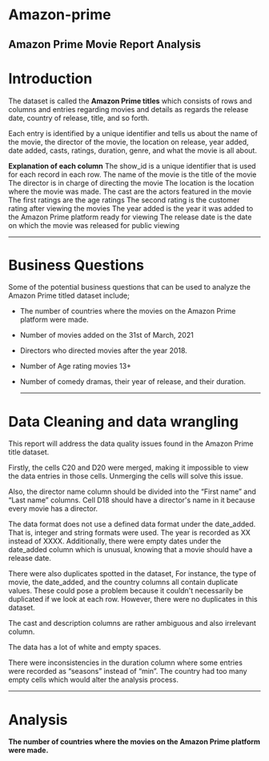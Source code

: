 # Amazon-prime
Amazon Prime Movie Report Analysis
---
# Introduction 
The dataset is called the **Amazon Prime titles** which consists of rows and columns and entries regarding movies and details as regards the release date, country of release, title, and so forth.

Each entry is identified by a unique identifier and tells us about the name of the movie, the director of the movie, the location on release, year added, date added, casts, ratings, duration, genre, and what the movie is all about. 

**Explanation of each column**
The show_id is a unique identifier that is used for each record in each row.
The name of the movie is the title of the movie
The director is in charge of directing the movie
The location is the location where the movie was made.
The cast are the actors featured in the movie
The first ratings are the age ratings
The second rating is the customer rating after viewing the movies
The year added is the year it was added to the Amazon Prime platform ready for viewing
The release date is the date on which the movie was released for public viewing

---
# Business Questions

Some of the potential business questions that can be used to analyze the Amazon Prime titled dataset include;

- The number of countries where the movies on the Amazon Prime platform were made.
- Number of movies added on the 31st of March, 2021 
- Directors who directed movies after the year 2018.
- Number of Age rating movies 13+
- Number of comedy dramas, their year of release, and their duration.

  ---
# Data Cleaning and data wrangling

This report will address the data quality issues found in the Amazon Prime title dataset.

Firstly, the cells C20 and D20 were merged, making it impossible to view the data entries in those cells. Unmerging the cells will solve this issue.

Also, the director name column should be divided into the “First name” and “Last name” columns. Cell D18 should have a director's name in it because every movie has a director. 

The data format does not use a defined data format under the date_added. That is, integer and string formats were used. The year is recorded as XX instead of XXXX. Additionally, there were empty dates under the date_added column which is unusual, knowing that a movie should have a release date. 

There were also duplicates spotted in the dataset, For instance, the type of movie, the date_added, and the country columns all contain duplicate values. These could pose a problem because it couldn't necessarily be duplicated if we look at each row. However, there were no duplicates in this dataset.

The cast and description columns are rather ambiguous and also irrelevant column.

The data has a lot of white and empty spaces.

There were inconsistencies in the duration column where some entries were recorded as “seasons” instead of “min”.
The country had too many empty cells which would alter the analysis process.

---
# Analysis

**The number of countries where the movies on the Amazon Prime platform were made.**
